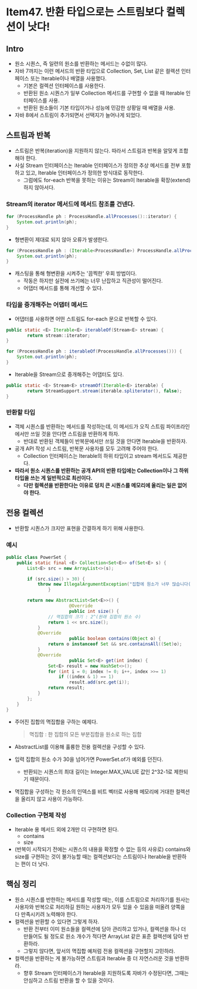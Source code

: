 # Item47. 반환 타입으로는 스트림보다 컬렉션이 낫다!

## Intro

- 원소 시퀀스, 즉 일련의 원소를 반환하는 메서드는 수없이 많다.
- 자바 7까지는 이런 메서드의 반환 타입으로 Collection, Set, List 같은 컬렉션 인터페이스 또는 Iterable이나 배열을 사용했다.
  - 기본은 컬렉션 인터페이스를 사용한다.
  - 반환된 원소 시퀀스가 일부 Collection 메서드를 구현할 수 없을 때 Iterable 인터페이스를 사용.
  - 반환된 원소들이 기본 타입이거나 성능에 민감한 상황일 때 배열을 사용.
- 자바 8에서 스트림이 추가되면서 선택지가 늘어나게 되었다.





## 스트림과 반복

-  스트림은 반복(iteration)을 지원하지 않는다. 따라서 스트림과 반복을 알맞게 조합해야 한다.
- 사실 Stream 인터페이스는 Iterable 인터페이스가 정의한 추상 메서드를 전부 포함하고 있고, Iterable 인터페이스가 정의한 방식대로 동작한다.
  - 그럼에도 for-each 반복을 못하는 이유는 Stream이 Iterable을 확장(extend)하지 않아서다.



### Stream의 iterator 메서드에 메서드 참조를 건넨다.

~~~java
for (ProcessHandle ph : ProcessHandle.allProcesses()::iterator) {
  	System.out.println(ph);
}
~~~

- 형변환이 제대로 되지 않아 오류가 발생한다.

~~~java
for (ProcessHandle ph : (Iterable<ProcessHandle>) ProcessHandle.allProcesses()::iterator) {
  	System.out.println(ph);
}
~~~

- 캐스팅을 통해 형변환을 시켜주는 '끔찍한' 우회 방법이다.
  - 작동은 하지만 실전에 쓰기에는 너무 난잡하고 직관성이 떨어진다.
  - 어댑터 메서드를 통해 개선할 수 있다.



### 타입을 중개해주는 어댑터 메서드

- 어댑터를 사용하면 어떤 스트림도 for-each 문으로 반복할 수 있다.

~~~java
public static <E> Iterable<E> iterableOf(Stream<E> stream) {
		return stream::iterator;
}
~~~

~~~java
for (ProcessHandle ph : iterableOf(ProcessHandle.allProcesses())) {
  	System.out.println(ph);
}
~~~

- Iterable을 Stream으로 중개해주는 어댑터도 있다.

~~~java
public static <E> Stream<E> streamOf(Iterable<E> iterable) {
		return StreamSupport.stream(iterable.spliterator(), false);
}
~~~



### 반환할 타입

- 객체 시퀀스를 반환하는 메서드를 작성하는데, 이 메서드가 오직 스트림 파이프라인에서만 쓰일 것을 안다면 스트림을 반환하게 하자.
  - 반대로 반환된 객체들이 반복문에서만 쓰일 것을 안다면 Iterable을 반환하자.
- 공개 API 작성 시 스트림, 반복문 사용자를 모두 고려해 주어야 한다. 
  - Collection 인터페이스는 Iterable의 하위 타입이고 stream 메서드도 제공한다.
- **따라서 원소 시퀀스를 반환하는 공개 API의 반환 타입에는 Collection이나 그 하위 타입을 쓰는 게 일반적으로 최선이다.**
  - **다만 컬렉션을 반환한다는 이유로 덩치 큰 시퀀스를 메모리에 올리는 일은 없어야 한다.**





## 전용 컬렉션

- 반환할 시퀀스가 크지만 표현을 간결하게 하기 위해 사용한다.



### 예시

~~~java
public class PowerSet {
    public static final <E> Collection<Set<E>> of(Set<E> s) {
        List<E> src = new ArrayList<>(s);

        if (src.size() > 30) {
            throw new IllegalArgumentException("집합에 원소가 너무 많습니다(최대 30개).: " + s);
				}

        return new AbstractList<Set<E>>() {
						@Override 
						public int size() {
              	// 멱집합의 크기 : 2^(원래 집합의 원소 수)
                return 1 << src.size();
            }
            @Override 
						public boolean contains(Object o) {
                return o instanceof Set && src.containsAll((Set)o);
            }
            @Override 
						public Set<E> get(int index) {
                Set<E> result = new HashSet<>();
                for (int i = 0; index != 0; i++, index >>= 1) 
                    if ((index & 1) == 1)
                        result.add(src.get(i));
                return result;
            }
        };
    }
}
~~~

- 주어진 집합의 멱집합을 구하는 예제다.

  > 멱집합 : 한 집합의 모든 부분집합을 원소로 하는 집합

- AbstractList를 이용해 훌륭한 전용 컬렉션을 구성할 수 있다.

- 입력 집합의 원소 수가 30을 넘어가면 PowerSet.of가 예외를 던진다.

  - 반환되는 시퀀스의 최대 길이는 Integer.MAX_VALUE 값인 2^32-1로 제한되기 때문이다.

- 멱집합을 구성하는 각 원소의 인덱스를 비트 벡터로 사용해 메모리에 거대한 컬렉션을 올리지 않고 사용이 가능하다.



### Collection 구현체 작성

- Iterable 용 메서드 외에 2개만 더 구현하면 된다.
  - contains
  - size
- (반복이 시작되기 전에는 시퀀스의 내용을 확정할 수 없는 등의 사유로) contains와 size를 구현하는 것이 불가능할 때는 컬렉션보다는 스트림이나 Iterable을 반환하는 편이 더 낫다.





## 핵심 정리

- 원소 시퀀스를 반한하는 메서드를 작성할 때는, 이를 스트림으로 처리하기를 원사는 사용자와 반복으로 처리하길 원하는 사용자가 모두 있을 수 있음을 떠올려 양쪽을 다 만족시키려 노력해야 한다.
- 컬렉션을 반환할 수 있다면 그렇게 하자.
  - 반환 전부터 이미 원소들을 컬렉션에 담아 관리하고 있거나, 컬렉션을 하나 더 만들어도 될 정도로 원소 개수가 적다면 ArrayList 같은 표준 컬렉션에 담아 반환하라.
  - 그렇지 않다면, 앞서의 멱집합 예처럼 전용 컬렉션을 구현할지 고민하라.
- 컬렉션을 반환하는 게 불가능하면 스트림과 Iterable 중 더 자연스러운 것을 반환하라.
  - 향후 Stream 인터페이스가 Iterable을 지원하도록 자바가 수정된다면, 그때는 안심하고 스트림 반환을 할 수 있을 것이다.

